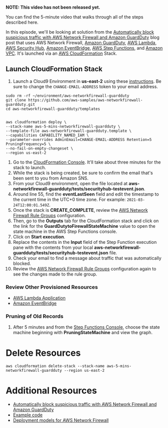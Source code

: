 **NOTE: This video has not been released yet.**

You can find the 5-minute video that walks through all of the steps described here. 

In this episode, we'll be looking at solution from the [Automatically block suspicious traffic with AWS Network Firewall and Amazon GuardDuty](https://aws.amazon.com/blogs/security/automatically-block-suspicious-traffic-with-aws-network-firewall-and-amazon-guardduty/) blog post that uses AWS Network Firewall, [Amazon GuardDuty](https://aws.amazon.com/guardduty/), [AWS Lambda](https://aws.amazon.com/lambda/), [AWS Security Hub](https://aws.amazon.com/security-hub/), [Amazon EventBridge](https://aws.amazon.com/eventbridge/), [AWS Step Functions](https://aws.amazon.com/step-functions/), and [Amazon VPC](https://aws.amazon.com/vpc/). It's launched via an [AWS CloudFormation](https://aws.amazon.com/cloudformation/) Stack. 

## Launch CloudFormation Stack

1. Launch a Cloud9 Environment in **us-east-2** using these [instructions](https://github.com/PaulDuvall/aws-5-mins/tree/main/cloud9). Be sure to change the `CHANGE-EMAIL-ADDRESS` token to your email address.

```
sudo rm -rf ~/environment/aws-networkfirewall-guardduty
git clone https://github.com/aws-samples/aws-networkfirewall-guardduty.git
cd aws-networkfirewall-guardduty/templates


aws cloudformation deploy \
--stack-name aws-5-mins-networkfirewall-guardduty \
--template-file aws-networkfirewall-guardduty.template \
--capabilities CAPABILITY_NAMED_IAM \
--parameter-overrides AdminEmail=CHANGE-EMAIL-ADDRESS Retention=5 PruningFrequency=5 \
--no-fail-on-empty-changeset \
--region us-east-2
```

1. Go to the [CloudFormation Console](https://us-east-2.console.aws.amazon.com/cloudformation/home?region=us-east-2#/stacks). It'll take about three minutes for the stack to launch.
1. While the stack is being created, be sure to confirm the email that's been sent to you from Amazon SNS. 
1. From your Cloud9 environment, open the file located at **aws-networkfirewall-guardduty/tests/securityhub-testevent.json**.
1. Around line 55, find the **eventLastSeen** field and edit the timestamp to the current time in the UTC+0 time zone. For example: `2021-03-24T12:00:01.549Z`.
1. Once the stack is **CREATE_COMPLETE**, review the [AWS Network Firewall Rule Groups](https://console.aws.amazon.com/vpc/home?region=us-east-2#NetworkFirewallRuleGroups:) configuration.
1. Then, go to the **Outputs** tab for the CloudFormation stack and click on the link for the **GuardDutytoFirewallStateMachine** value to open the state machine in the AWS Step Functions console.
1. Click on **Start execution**.
1. Replace the contents in the **Input** field of the Step Function execution pane with the contents from your local **aws-networkfirewall-guardduty/tests/securityhub-testevent.json** file.
1. Check your email to find a message about traffic that was automatically blocked.
1. Review the [AWS Network Firewall Rule Groups](https://console.aws.amazon.com/vpc/home?region=us-east-2#NetworkFirewallRuleGroups:) configuration again to see the changes made to the rule group.

### Review Other Provisioned Resources

* [AWS Lambda Application](https://us-east-2.console.aws.amazon.com/lambda/home?region=us-east-2#/applications/aws-5-mins-networkfirewall-guardduty)
* [Amazon EventBridge](https://us-east-2.console.aws.amazon.com/events/home?region=us-east-2#/rules)

### Pruning of Old Records
1. After 5 minutes and from the [Step Functions Console](https://us-east-2.console.aws.amazon.com/states/home?region=us-east-2#/statemachines/), choose the state machine beginning with **PruningStateMachine** and view the graph.

# Delete Resources

```
aws cloudformation delete-stack --stack-name aws-5-mins-networkfirewall-guardduty --region us-east-2
```

# Additional Resources

* [Automatically block suspicious traffic with AWS Network Firewall and Amazon GuardDuty](https://aws.amazon.com/blogs/security/automatically-block-suspicious-traffic-with-aws-network-firewall-and-amazon-guardduty/)
* [Example code](https://github.com/aws-samples/aws-networkfirewall-guardduty)
* [Deployment models for AWS Network Firewall](https://aws.amazon.com/blogs/networking-and-content-delivery/deployment-models-for-aws-network-firewall/)